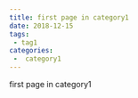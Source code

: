 ```yaml
---
title: first page in category1
date: 2018-12-15
tags:
 - tag1
categories:
 -  category1
---
```


first page in category1
